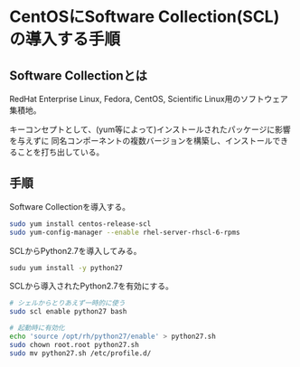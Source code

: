 # CentOSにSoftware Collection(SCL)の導入する手順

## Software Collectionとは

RedHat Enterprise Linux, Fedora, CentOS, Scientific Linux用のソフトウェア集積地。

キーコンセプトとして、(yum等によって)インストールされたパッケージに影響を与えずに
同名コンポーネントの複数バージョンを構築し、インストールできることを打ち出している。

## 手順

Software Collectionを導入する。

```sh
sudo yum install centos-release-scl
sudo yum-config-manager --enable rhel-server-rhscl-6-rpms
```

SCLからPython2.7を導入してみる。

```sh
sudu yum install -y python27
```

SCLから導入されたPython2.7を有効にする。

```sh
# シェルからとりあえず一時的に使う
sudo scl enable python27 bash
```

```sh
# 起動時に有効化
echo 'source /opt/rh/python27/enable' > python27.sh
sudo chown root.root python27.sh
sudo mv python27.sh /etc/profile.d/
```
